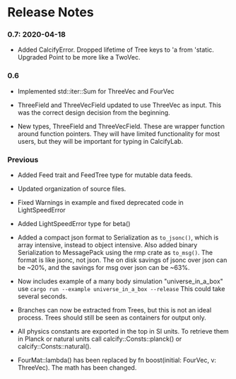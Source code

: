 # Release Notes


### 0.7: 2020-04-18
* Added CalcifyError. Dropped lifetime of Tree keys to 'a from 'static. Upgraded Point to be more like a TwoVec.

### 0.6
* Implemented std::iter::Sum for ThreeVec and FourVec

* ThreeField and ThreeVecField updated to use ThreeVec as input. This was the correct design decision from the beginning.

* New types, ThreeField and ThreeVecField. These are wrapper function around function pointers. They will have limited functionality for most users, but they will be important for typing in CalcifyLab.

### Previous
* Added Feed trait and FeedTree type for mutable data feeds.

* Updated organization of source files.

* Fixed Warnings in example and fixed deprecated code in LightSpeedError

* Added LightSpeedError type for beta()

* Added a compact json format to Serialization as `to_jsonc()`, which is array intensive, instead to object intensive. Also added binary Serialization to MessagePack using the rmp crate as `to_msg()`. The format is like jsonc, not json. The on disk savings of jsonc over json can be ~20%, and the savings for msg over json can be ~63%.

* Now includes example of a many body simulation "universe_in_a_box" use `cargo run --example universe_in_a_box --release` This could take several seconds.

* Branches can now be extracted from Trees, but this is not an ideal process. Trees should still be seen as containers for output only.

* All physics constants are exported in the top in SI units. To retrieve them in Planck or natural units call calcify::Consts::planck() or calcify::Consts::natural().

* FourMat::lambda() has been replaced by fn boost(initial: FourVec, v: ThreeVec). The math has been changed.
